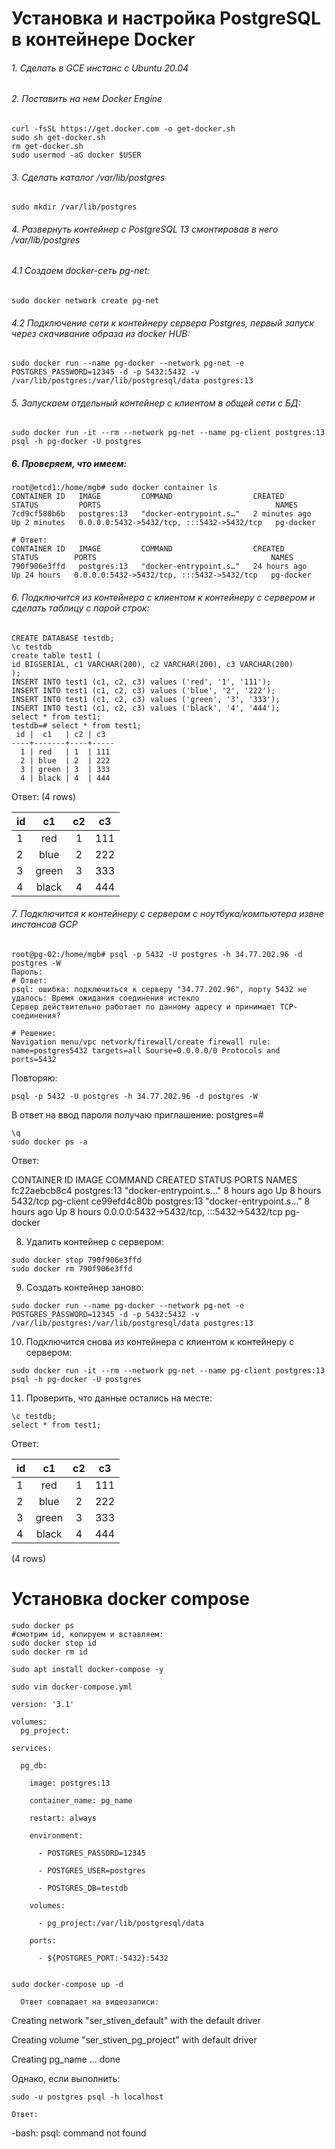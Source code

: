 # Установка и настройка PostgreSQL в контейнере Docker
###### 1. Сделать в GCE инстанс с Ubuntu 20.04
###### 2. Поставить на нем Docker Engine
```
curl -fsSL https://get.docker.com -o get-docker.sh
sudo sh get-docker.sh
rm get-docker.sh
sudo usermod -aG docker $USER
```
###### 3. Сделать каталог /var/lib/postgres
```
sudo mkdir /var/lib/postgres
```
###### 4. Развернуть контейнер с PostgreSQL 13 смонтировав в него /var/lib/postgres
###### 4.1 Создаем docker-сеть pg-net: 
```
sudo docker network create pg-net
```
###### 4.2 Подключение сети к контейнеру сервера Postgres, первый запуск через скачивание образа из docker HUB:
```
sudo docker run --name pg-docker --network pg-net -e POSTGRES_PASSWORD=12345 -d -p 5432:5432 -v /var/lib/postgres:/var/lib/postgresql/data postgres:13
```
###### 5. Запускаем отдельный контейнер с клиентом в общей сети с БД:
```
sudo docker run -it --rm --network pg-net --name pg-client postgres:13 psql -h pg-docker -U postgres
```
##### 6. Проверяем, что имеем:
```
root@etcd1:/home/mgb# sudo docker container ls
CONTAINER ID   IMAGE         COMMAND                  CREATED         STATUS         PORTS                                       NAMES
7cd9cf580b6b   postgres:13   "docker-entrypoint.s…"   2 minutes ago   Up 2 minutes   0.0.0.0:5432->5432/tcp, :::5432->5432/tcp   pg-docker
```
```
# Ответ:
CONTAINER ID   IMAGE         COMMAND                  CREATED        STATUS        PORTS                                       NAMES
790f906e3ffd   postgres:13   "docker-entrypoint.s…"   24 hours ago   Up 24 hours   0.0.0.0:5432->5432/tcp, :::5432->5432/tcp   pg-docker
```
###### 6. Подключится из контейнера с клиентом к контейнеру с сервером и сделать таблицу с парой строк:
```
CREATE DATABASE testdb;
\c testdb
create table test1 (
id BIGSERIAL, c1 VARCHAR(200), c2 VARCHAR(200), c3 VARCHAR(200)
);
INSERT INTO test1 (c1, c2, c3) values ('red', '1', '111');
INSERT INTO test1 (c1, c2, c3) values ('blue', '2', '222');
INSERT INTO test1 (c1, c2, c3) values ('green', '3', '333');
INSERT INTO test1 (c1, c2, c3) values ('black', '4', '444');
select * from test1;
testdb=# select * from test1;
 id |  c1   | c2 | c3
----+-------+----+-----
  1 | red   | 1  | 111
  2 | blue  | 2  | 222
  3 | green | 3  | 333
  4 | black | 4  | 444
```
Ответ: (4 rows)

id|c1|c2| c3|
:----|:--------:|:--------:|:-----:
1  |red    | 1 | 111
2|  blue   | 2 | 222
3 |green  | 3 | 333
4 |black  | 4 | 444
###### 7. Подключится к контейнеру с сервером с ноутбука/компьютера извне инстансов GCP
```
root@pg-02:/home/mgb# psql -p 5432 -U postgres -h 34.77.202.96 -d postgres -W
Пароль:
# Ответ:
psql: ошибка: подключиться к серверу "34.77.202.96", порту 5432 не удалось: Время ожидания соединения истекло
Сервер действительно работает по данному адресу и принимает TCP-соединения?
```
```
# Решение:
Navigation menu/vpc netvork/firewall/create firewall rule: name=postgres5432 targets=all Sourse=0.0.0.0/0 Protocols and ports=5432
```
Повторяю:
```
psql -p 5432 -U postgres -h 34.77.202.96 -d postgres -W
```
В ответ на ввод пароля получаю приглашение: postgres=#
```
\q
sudo docker ps -a
```
Ответ:

CONTAINER ID   IMAGE         COMMAND                  CREATED       STATUS       PORTS                                       NAMES
fc22aebcb8c4   postgres:13   "docker-entrypoint.s…"   8 hours ago   Up 8 hours   5432/tcp                                    pg-client
ce99efd4c80b   postgres:13   "docker-entrypoint.s…"   8 hours ago   Up 8 hours   0.0.0.0:5432->5432/tcp, :::5432->5432/tcp   pg-docker


8. Удалить контейнер с сервером:
```
sudo docker stop 790f906e3ffd
sudo docker rm 790f906e3ffd
```
9. Создать контейнер заново:
```
sudo docker run --name pg-docker --network pg-net -e POSTGRES_PASSWORD=12345 -d -p 5432:5432 -v /var/lib/postgres:/var/lib/postgresql/data postgres:13
```

10. Подключится снова из контейнера с клиентом к контейнеру с сервером:
```
sudo docker run -it --rm --network pg-net --name pg-client postgres:13 psql -h pg-docker -U postgres
```
11. Проверить, что данные остались на месте:
```
\c testdb;
select * from test1;
```
Ответ:

id|c1|c2| c3|
:----|:--------:|:--------:|:-----:
1  |red    | 1 | 111
2|  blue   | 2 | 222
3 |green  | 3 | 333
4 |black  | 4 | 444

(4 rows)

# Установка docker compose
```
sudo docker ps
#смотрим id, копируем и вставляем:
sudo docker stop id
sudo docker rm id
```

```
sudo apt install docker-compose -y
```
```
sudo vim docker-compose.yml
```

```
version: '3.1'

volumes:
  pg_project:

services:

  pg_db:
  
    image: postgres:13
    
    container_name: pg_name
    
    restart: always
    
    environment:
    
      - POSTGRES_PASSORD=12345
      
      - POSTGRES_USER=postgres
      
      - POSTGRES_DB=testdb
      
    volumes:
    
      - pg_project:/var/lib/postgresql/data
      
    ports:
    
      - ${POSTGRES_PORT:-5432}:5432
      
```
      
 ```
sudo docker-compose up -d
```
      
      Ответ совпадает на видеозаписи:
Creating network "ser_stiven_default" with the default driver

Creating volume "ser_stiven_pg_project" with default driver

Creating pg_name ... done

Однако, если выполнить:

```
sudo -u postgres psql -h localhost
```

    Ответ:
-bash: psql: command not found


